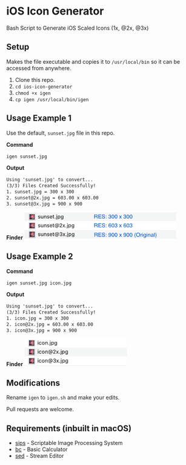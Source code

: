 # iOS Icon Generator
Bash Script to Generate iOS Scaled Icons (1x, @2x, @3x)

## Setup ## 

Makes the file executable and copies it to `/usr/local/bin` so it can be accessed from anywhere.

1. Clone this repo.
2. `cd ios-icon-generator`
3. `chmod +x igen`
4. `cp igen /usr/local/bin/igen`

## Usage Example 1 ##

Use the default, `sunset.jpg` file in this repo.

__Command__
```
igen sunset.jpg
```

__Output__
```
Using 'sunset.jpg' to convert...
(3/3) Files Created Successfully!
1. sunset.jpg = 300 x 300
2. sunset@2x.jpg = 603.00 x 603.00
3. sunset@3x.jpg = 900 x 900
```

__Finder__
<img src="./example.png" width="400">

## Usage Example 2 ##

__Command__
```
igen sunset.jpg icon.jpg
```

__Output__
```
Using 'sunset.jpg' to convert...
(3/3) Files Created Successfully!
1. icon.jpg = 300 x 300
2. icon@2x.jpg = 603.00 x 603.00
3. icon@3x.jpg = 900 x 900
```

__Finder__
<img src="./example2.png" width="270">

## Modifications ##

Rename `igen` to `igen.sh` and make your edits.

Pull requests are welcome.

## Requirements (inbuilt in macOS) ##

- [sips](https://ss64.com/osx/sips.html) - Scriptable Image Processing System
- [bc](https://www.gnu.org/software/bc/manual/html_mono/bc.html) - Basic Calculator 
- [sed](https://www.gnu.org/software/sed/manual/sed.html) - Stream Editor